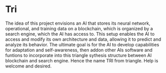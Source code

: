 # Tri
The idea of this project envisions an AI that stores its neural network, operational, and training data on a blockchain, which is organized by a search engine, which the AI has access to. This setup enables the AI to access and modify its own architecture and data, allowing it to predict and analyze its behavior. The ultimate goal is for the AI to develop capabilities for adaptation and self-awareness, then addon other AIs software and funtions to incorporate into this triangle sythesis structure between AI blockchain and search engine. Hence the name TRI from triangle.
Help is welcome and desired.
